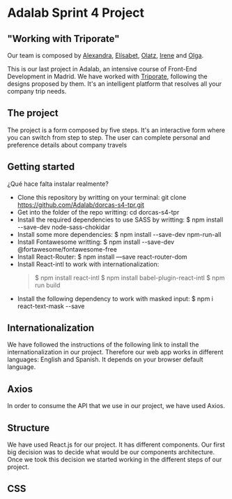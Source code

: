# Adalab Sprint 4 Project
## "Working with Triporate"

Our team is composed by [Alexandra](https://www.linkedin.com/in/alexandrafront/), [Elísabet](https://www.linkedin.com/in/elisabet-andreu-soldado/), [Olatz](https://www.linkedin.com/in/olatz-aranzabe-developer/), [Irene](https://www.linkedin.com/in/irenemateoh-frontend/) and [Olga](https://www.linkedin.com/in/ojuanferrero/).


This is our last project in Adalab, an intensive course of Front-End Development in Madrid. We have worked with [Triporate](https://triporate.com/), following the designs proposed by them. It's an intelligent platform that resolves all your company trip needs. 
  
## The project
The project is a form composed by five steps. It's an interactive form where you can switch from step to step. The user can complete personal and preference details about company travels
## Getting started

¿Qué hace falta instalar realmente?

- Clone this repository by writting on your terminal: git clone https://github.com/Adalab/dorcas-s4-tpr.git
- Get into the folder of the repo writting: cd dorcas-s4-tpr
- Install the required dependencies to use SASS by writting: $ npm install --save-dev node-sass-chokidar
- Install some more dependencies: $ npm install --save-dev npm-run-all
- Install Fontawesome writting: $ npm install --save-dev @fortawesome/fontawesome-free
- Install React-Router: $ npm install —save react-router-dom
- Install React-intl to work with internationalization:
  >   $ npm install react-intl
      $ npm install babel-plugin-react-intl
      $ npm run build
- Install the following dependency to work with masked input: $ npm i react-text-mask --save

## Internationalization
We have followed the instructions of the following link to install the internationalization in our project. Therefore our web app works in different languages: English and Spanish. It depends on your browser default language.

## Axios
In order to consume the API that we use in our project, we have used Axios.

## Structure
We have used React.js for our project.
It has different components. 
Our first big decision was to decide what would be our components architecture.
Once we took this decision we started working in the different steps of our project.
## CSS
